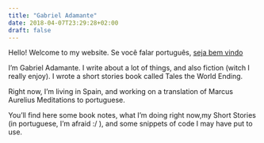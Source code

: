 ```yaml
---
title: "Gabriel Adamante"
date: 2018-04-07T23:29:28+02:00
draft: false
---
```


Hello! Welcome to my website. Se você falar português, [seja bem vindo](/ "seja bem vindo.")

I’m Gabriel Adamante. I write about a lot of things, and also fiction (witch I really enjoy). I wrote a short stories book called Tales the World Ending. 

Right now, I’m living in Spain, and working on a translation of Marcus Aurelius Meditations to portuguese. 

You’ll find here some book notes, what I’m doing right now,my Short Stories (in portuguese, I’m afraid :/ ), and some snippets of code I may have put to use.